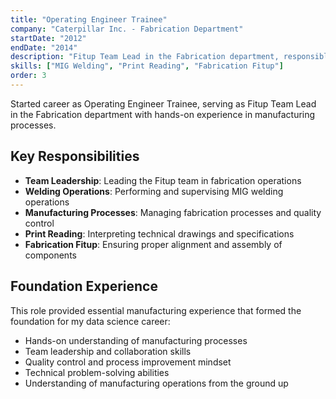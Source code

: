 ```yaml
---
title: "Operating Engineer Trainee"
company: "Caterpillar Inc. - Fabrication Department"
startDate: "2012"
endDate: "2014"
description: "Fitup Team Lead in the Fabrication department, responsible for welding operations and manufacturing processes."
skills: ["MIG Welding", "Print Reading", "Fabrication Fitup"]
order: 3
---
```


Started career as Operating Engineer Trainee, serving as Fitup Team Lead in the Fabrication department with hands-on experience in manufacturing processes.

## Key Responsibilities

- **Team Leadership**: Leading the Fitup team in fabrication operations
- **Welding Operations**: Performing and supervising MIG welding operations
- **Manufacturing Processes**: Managing fabrication processes and quality control
- **Print Reading**: Interpreting technical drawings and specifications
- **Fabrication Fitup**: Ensuring proper alignment and assembly of components

## Foundation Experience

This role provided essential manufacturing experience that formed the foundation for my data science career:

- Hands-on understanding of manufacturing processes
- Team leadership and collaboration skills
- Quality control and process improvement mindset
- Technical problem-solving abilities
- Understanding of manufacturing operations from the ground up
